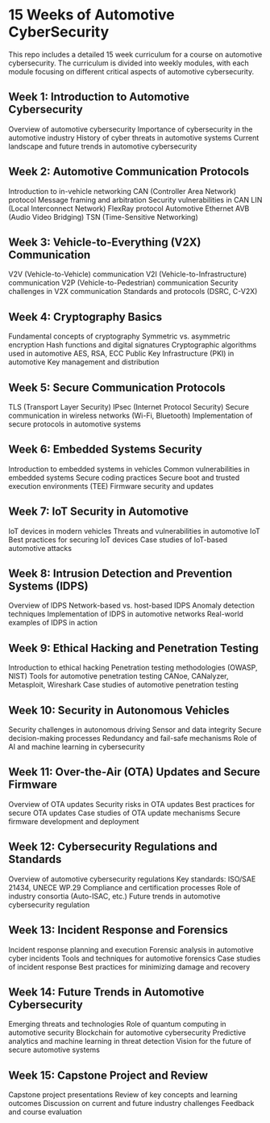 # 15 Weeks of Automotive CyberSecurity
 This repo includes a detailed 15 week curriculum for a course on automotive cybersecurity. The curriculum is divided into weekly modules, with each module focusing on different critical aspects of automotive cybersecurity.

## Week 1: Introduction to Automotive Cybersecurity
Overview of automotive cybersecurity
Importance of cybersecurity in the automotive industry
History of cyber threats in automotive systems
Current landscape and future trends in automotive cybersecurity


## Week 2: Automotive Communication Protocols
Introduction to in-vehicle networking
CAN (Controller Area Network) protocol
Message framing and arbitration
Security vulnerabilities in CAN
LIN (Local Interconnect Network)
FlexRay protocol
Automotive Ethernet
AVB (Audio Video Bridging)
TSN (Time-Sensitive Networking)

## Week 3: Vehicle-to-Everything (V2X) Communication
V2V (Vehicle-to-Vehicle) communication
V2I (Vehicle-to-Infrastructure) communication
V2P (Vehicle-to-Pedestrian) communication
Security challenges in V2X communication
Standards and protocols (DSRC, C-V2X)

## Week 4: Cryptography Basics
Fundamental concepts of cryptography
Symmetric vs. asymmetric encryption
Hash functions and digital signatures
Cryptographic algorithms used in automotive
AES, RSA, ECC
Public Key Infrastructure (PKI) in automotive
Key management and distribution

## Week 5: Secure Communication Protocols
TLS (Transport Layer Security)
IPsec (Internet Protocol Security)
Secure communication in wireless networks (Wi-Fi, Bluetooth)
Implementation of secure protocols in automotive systems

## Week 6: Embedded Systems Security
Introduction to embedded systems in vehicles
Common vulnerabilities in embedded systems
Secure coding practices
Secure boot and trusted execution environments (TEE)
Firmware security and updates

## Week 7: IoT Security in Automotive
IoT devices in modern vehicles
Threats and vulnerabilities in automotive IoT
Best practices for securing IoT devices
Case studies of IoT-based automotive attacks

## Week 8: Intrusion Detection and Prevention Systems (IDPS)
Overview of IDPS
Network-based vs. host-based IDPS
Anomaly detection techniques
Implementation of IDPS in automotive networks
Real-world examples of IDPS in action

## Week 9: Ethical Hacking and Penetration Testing
Introduction to ethical hacking
Penetration testing methodologies (OWASP, NIST)
Tools for automotive penetration testing
CANoe, CANalyzer, Metasploit, Wireshark
Case studies of automotive penetration testing

## Week 10: Security in Autonomous Vehicles
Security challenges in autonomous driving
Sensor and data integrity
Secure decision-making processes
Redundancy and fail-safe mechanisms
Role of AI and machine learning in cybersecurity

## Week 11: Over-the-Air (OTA) Updates and Secure Firmware
Overview of OTA updates
Security risks in OTA updates
Best practices for secure OTA updates
Case studies of OTA update mechanisms
Secure firmware development and deployment

## Week 12: Cybersecurity Regulations and Standards
Overview of automotive cybersecurity regulations
Key standards: ISO/SAE 21434, UNECE WP.29
Compliance and certification processes
Role of industry consortia (Auto-ISAC, etc.)
Future trends in automotive cybersecurity regulation

## Week 13: Incident Response and Forensics
Incident response planning and execution
Forensic analysis in automotive cyber incidents
Tools and techniques for automotive forensics
Case studies of incident response
Best practices for minimizing damage and recovery

## Week 14: Future Trends in Automotive Cybersecurity
Emerging threats and technologies
Role of quantum computing in automotive security
Blockchain for automotive cybersecurity
Predictive analytics and machine learning in threat detection
Vision for the future of secure automotive systems

## Week 15: Capstone Project and Review
Capstone project presentations
Review of key concepts and learning outcomes
Discussion on current and future industry challenges
Feedback and course evaluation

